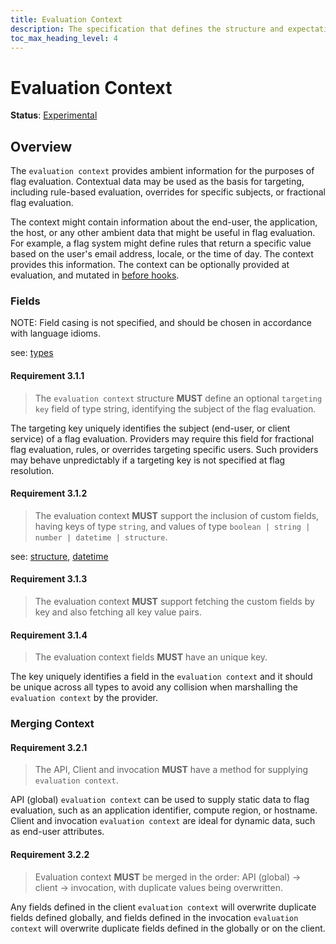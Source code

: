 ```yaml
---
title: Evaluation Context
description: The specification that defines the structure and expectations of evaluation context.
toc_max_heading_level: 4
---
```


# Evaluation Context

**Status**: [Experimental](../README.md#document-statuses)

## Overview

The `evaluation context` provides ambient information for the purposes of flag evaluation. Contextual data may be used as the basis for targeting, including rule-based evaluation, overrides for specific subjects, or fractional flag evaluation.

The context might contain information about the end-user, the application, the host, or any other ambient data that might be useful in flag evaluation. For example, a flag system might define rules that return a specific value based on the user's email address, locale, or the time of day. The context provides this information. The context can be optionally provided at evaluation, and mutated in [before hooks](./04-hooks.md).

### Fields

NOTE: Field casing is not specified, and should be chosen in accordance with language idioms.

see: [types](../types.md)

#### Requirement 3.1.1

> The `evaluation context` structure **MUST** define an optional `targeting key` field of type string, identifying the subject of the flag evaluation.

The targeting key uniquely identifies the subject (end-user, or client service) of a flag evaluation. Providers may require this field for fractional flag evaluation, rules, or overrides targeting specific users. Such providers may behave unpredictably if a targeting key is not specified at flag resolution.

#### Requirement 3.1.2

> The evaluation context **MUST** support the inclusion of custom fields, having keys of type `string`, and values of type `boolean | string | number | datetime | structure`.

see: [structure](../types.md#structure), [datetime](../types.md#datetime)

#### Requirement 3.1.3

> The evaluation context **MUST** support fetching the custom fields by key and also fetching all key value pairs.

#### Requirement 3.1.4

> The evaluation context fields **MUST** have an unique key.

The key uniquely identifies a field in the `evaluation context` and it should be unique across all types to avoid any collision when marshalling the `evaluation context` by the provider.

### Merging Context

#### Requirement 3.2.1

> The API, Client and invocation **MUST** have a method for supplying `evaluation context`.

API (global) `evaluation context` can be used to supply static data to flag evaluation, such as an application identifier, compute region, or hostname. Client and invocation `evaluation context` are ideal for dynamic data, such as end-user attributes.

#### Requirement 3.2.2

> Evaluation context **MUST** be merged in the order: API (global) -> client -> invocation, with duplicate values being overwritten.

Any fields defined in the client `evaluation context` will overwrite duplicate fields defined globally, and fields defined in the invocation `evaluation context` will overwrite duplicate fields defined in the globally or on the client.
